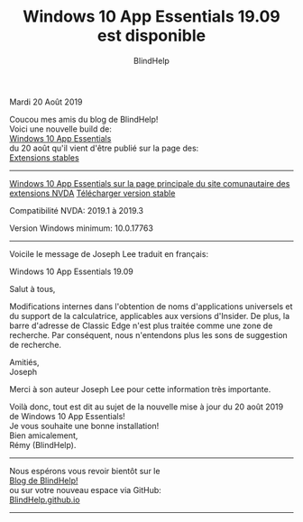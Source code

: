 ﻿---
title: Windows 10 App Essentials 19.09 est disponible
layout: post
author: BlindHelp
---

<footer>Mardi 20 Août 2019</footer>


Coucou mes amis du blog de BlindHelp!               
Voici une nouvelle build de:                       
[Windows 10 App Essentials](https://addons.nvda-project.org/addons/wintenApps.fr.html)     
du 20 août qu'il vient d'être publié sur la page des:                   
[Extensions stables](https://addons.nvda-project.org/addons/wintenApps)    

---

[Windows 10 App Essentials sur la page principale du site comunautaire des extensions NVDA](https://addons.nvda-project.org/addons/wintenApps.fr.html)
[Télécharger version stable](https://addons.nvda-project.org/files/get.php?file=w10)

Compatibilité NVDA: 2019.1 à 2019.3    

Version Windows minimum: 10.0.17763    

---

Voicile le message de Joseph Lee  traduit en français:
 
 Windows 10 App Essentials 19.09           

Salut à tous,    

Modifications internes dans l'obtention de noms d'applications universels et du support de la calculatrice, applicables aux versions d'Insider. De plus, la barre d'adresse de Classic Edge n'est plus traitée comme une zone de recherche. Par conséquent, nous n'entendons plus les sons de suggestion de recherche.

Amitiés,         
Joseph                      

Merci à son auteur Joseph Lee pour cette information très importante.           

Voilà donc,  tout est dit au sujet de la nouvelle mise à jour du 20 août 2019 de Windows 10 App Essentials!                
Je vous souhaite une bonne installation!         
Bien amicalement,              
Rémy (BlindHelp).

---

Nous espérons vous revoir bientôt sur le      
[Blog de BlindHelp!](http://blindhelp.blogspot.fr/)                    
ou sur  votre nouveau espace via GitHub:                     
[BlindHelp.github.io](https://blindhelp.github.io)                    

---